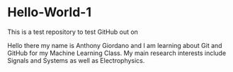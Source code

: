 # Hello-World-1
This is a test repository to test GitHub out on

Hello there my name is Anthony Giordano and I am learning about Git and GitHub for my Machine Learning Class.  My main research interests include Signals and Systems as well as Electrophysics.  

